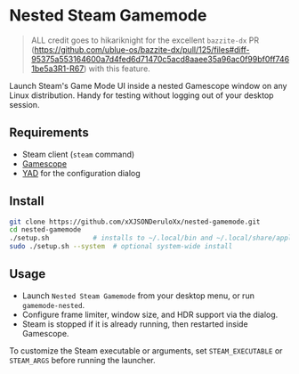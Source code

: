 # Nested Steam Gamemode

> ALL credit goes to hikariknight for the excellent `bazzite-dx` PR (https://github.com/ublue-os/bazzite-dx/pull/125/files#diff-95375a553164600a7d4fed6d71470c5acd8aaee35a96ac0f99bf0ff7461be5a3R1-R67) with this feature. 

Launch Steam's Game Mode UI inside a nested Gamescope window on any Linux distribution. Handy for testing without logging out of your desktop session.

## Requirements

- Steam client (`steam` command)
- [Gamescope](https://github.com/ValveSoftware/gamescope)
- [YAD](https://github.com/v1cont/yad) for the configuration dialog

## Install

```bash
git clone https://github.com/xXJSONDeruloXx/nested-gamemode.git
cd nested-gamemode
./setup.sh           # installs to ~/.local/bin and ~/.local/share/applications
sudo ./setup.sh --system  # optional system-wide install
```

## Usage

- Launch `Nested Steam Gamemode` from your desktop menu, or run `gamemode-nested`.
- Configure frame limiter, window size, and HDR support via the dialog.
- Steam is stopped if it is already running, then restarted inside Gamescope.

To customize the Steam executable or arguments, set `STEAM_EXECUTABLE` or `STEAM_ARGS` before running the launcher.
